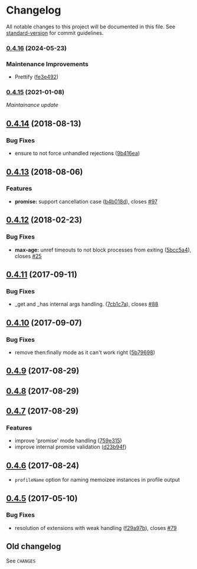 # Changelog

All notable changes to this project will be documented in this file. See [standard-version](https://github.com/conventional-changelog/standard-version) for commit guidelines.

### [0.4.16](https://github.com/medikoo/memoizee/compare/v0.4.15...v0.4.16) (2024-05-23)

### Maintenance Improvements

- Prettify ([fe3e492](https://github.com/medikoo/memoizee/commit/fe3e4922a7d6b6e2a4f90b40bfeea10638b3b05b))

### [0.4.15](https://github.com/medikoo/memoizee/compare/v0.4.14...v0.4.15) (2021-01-08)

_Maintainance update_

<a name="0.4.14"></a>

## [0.4.14](https://github.com/medikoo/memoizee/compare/v0.4.13...v0.4.14) (2018-08-13)

### Bug Fixes

- ensure to not force unhandled rejections ([9b416ea](https://github.com/medikoo/memoizee/commit/9b416ea))

<a name="0.4.13"></a>

## [0.4.13](https://github.com/medikoo/memoizee/compare/v0.4.12...v0.4.13) (2018-08-06)

### Features

- **promise:** support cancellation case ([b4b018d](https://github.com/medikoo/memoizee/commit/b4b018d)), closes [#97](https://github.com/medikoo/memoizee/issues/97)

<a name="0.4.12"></a>

## [0.4.12](https://github.com/medikoo/memoizee/compare/v0.4.11...v0.4.12) (2018-02-23)

### Bug Fixes

- **max-age:** unref timeouts to not block processes from exiting ([5bcc5a4](https://github.com/medikoo/memoizee/commit/5bcc5a4)), closes [#25](https://github.com/medikoo/memoizee/issues/25)

<a name="0.4.11"></a>

## [0.4.11](https://github.com/medikoo/memoizee/compare/v0.4.10...v0.4.11) (2017-09-11)

### Bug Fixes

- \_get and \_has internal args handling. ([7cb1c7a](https://github.com/medikoo/memoizee/commit/7cb1c7a)), closes [#88](https://github.com/medikoo/memoizee/issues/88)

<a name="0.4.10"></a>

## [0.4.10](https://github.com/medikoo/memoizee/compare/v0.4.9...v0.4.10) (2017-09-07)

### Bug Fixes

- remove then:finally mode as it can't work right ([5b79698](https://github.com/medikoo/memoizee/commit/5b79698))

<a name="0.4.9"></a>

## [0.4.9](https://github.com/medikoo/memoizee/compare/v0.4.8...v0.4.9) (2017-08-29)

<a name="0.4.8"></a>

## [0.4.8](https://github.com/medikoo/memoizee/compare/v0.4.7...v0.4.8) (2017-08-29)

<a name="0.4.7"></a>

## [0.4.7](https://github.com/medikoo/memoizee/compare/v0.4.6...v0.4.7) (2017-08-29)

### Features

- improve 'promise' mode handling ([759e315](https://github.com/medikoo/memoizee/commit/759e315))
- improve internal promise validation ([d23b94f](https://github.com/medikoo/memoizee/commit/d23b94f))

<a name="0.4.6"></a>

## [0.4.6](https://github.com/medikoo/memoizee/compare/v0.4.5...v0.4.6) (2017-08-24)

- `profileName` option for naming memoizee instances in profile output

<a name="0.4.5"></a>

## [0.4.5](https://github.com/medikoo/memoizee/compare/v0.4.4...v0.4.5) (2017-05-10)

### Bug Fixes

- resolution of extensions with weak handling ([f29a97b](https://github.com/medikoo/memoizee/commit/f29a97b)), closes [#79](https://github.com/medikoo/memoizee/issues/79)

## Old changelog

See `CHANGES`
